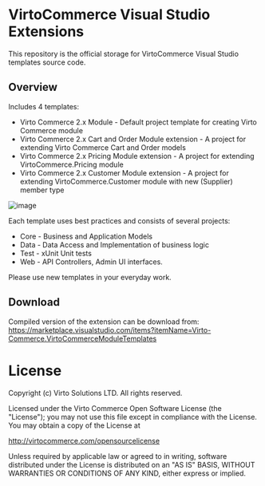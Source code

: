 # VirtoCommerce Visual Studio Extensions
This repository is the official storage for VirtoCommerce Visual Studio templates source code.

## Overview
Includes 4 templates:
* Virto Commerce 2.x Module - Default project template for creating Virto Commerce module
* Virto Commerce 2.x Cart and Order Module extension - A project for extending Virto Commerce Cart and Order models
* Virto Commerce 2.x Pricing Module extension - A project for extending VirtoCommerce.Pricing module
* Virto Commerce 2.x Customer Module extension - A project for extending VirtoCommerce.Customer module with new (Supplier) member type

![image](https://user-images.githubusercontent.com/13037473/59409022-83cd3d00-8ddf-11e9-844b-239e6721f87d.png)

Each template uses best practices and consists of several projects:
* Core - Business and Application Models
* Data - Data Access and Implementation of business logic
* Test - xUnit Unit tests
* Web - API Controllers, Admin UI interfaces.

Please use new templates in your everyday work. 

## Download
Compiled version of the extension can be download from: https://marketplace.visualstudio.com/items?itemName=Virto-Commerce.VirtoCommerceModuleTemplates

# License
Copyright (c) Virto Solutions LTD.  All rights reserved.

Licensed under the Virto Commerce Open Software License (the "License"); you
may not use this file except in compliance with the License. You may
obtain a copy of the License at

http://virtocommerce.com/opensourcelicense

Unless required by applicable law or agreed to in writing, software
distributed under the License is distributed on an "AS IS" BASIS,
WITHOUT WARRANTIES OR CONDITIONS OF ANY KIND, either express or
implied.
